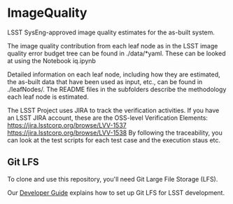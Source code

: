 # ImageQuality

LSST SysEng-approved image quality estimates for the as-built system.

The image quality contribution from each leaf node as in the LSST image quality error budget tree can be found in ./data/*yaml.
These can be looked at using the Notebook iq.ipynb

Detailed information on each leaf node, including how they are estimated, the as-built data that have been used as input, etc., can be found in ./leafNodes/. The README files in the subfolders describe the methodology each leaf node is estimated.

The LSST Project uses JIRA to track the verification activities. If you have an LSST JIRA account, these are the OSS-level Verification Elements:
https://jira.lsstcorp.org/browse/LVV-1537
https://jira.lsstcorp.org/browse/LVV-1538
By following the traceability, you can look at the test scripts for each test case and the execution staus etc.

Git LFS
-------

To clone and use this repository, you'll need Git Large File Storage (LFS).

Our [Developer Guide](https://developer.lsst.io/tools/git_lfs.html)
explains how to set up Git LFS for LSST development.
